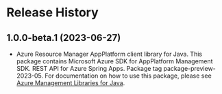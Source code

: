 # Release History

## 1.0.0-beta.1 (2023-06-27)

- Azure Resource Manager AppPlatform client library for Java. This package contains Microsoft Azure SDK for AppPlatform Management SDK. REST API for Azure Spring Apps. Package tag package-preview-2023-05. For documentation on how to use this package, please see [Azure Management Libraries for Java](https://aka.ms/azsdk/java/mgmt).
